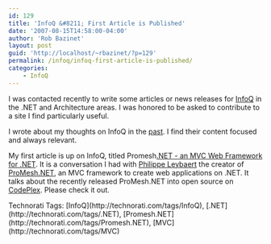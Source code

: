 ```yaml
---
id: 129
title: 'InfoQ &#8211; First Article is Published'
date: '2007-08-15T14:58:00-04:00'
author: 'Rob Bazinet'
layout: post
guid: 'http://localhost/~rbazinet/?p=129'
permalink: /infoq/infoq-first-article-is-published/
categories:
    - InfoQ
---
```


I was contacted recently to write some articles or news releases for [InfoQ](http://www.infoq.com) in the .NET and Architecture areas. I was honored to be asked to contribute to a site I find particularly useful.

I wrote about my thoughts on InfoQ in the [past](http://rbazinet.wordpress.com/2007/07/20/infoq-great-source-for-developer-information/). I find their content focused and always relevant.

My first article is up on InfoQ, titled Promesh[.NET - an MVC Web Framework for .NET](http://www.infoq.com/news/2007/08/promesh). It is a conversation I had with [Philippe Leybaert](http://www.blog.activa.be/) the creator of [ProMesh.NET](http://www.codeplex.com/ProMesh), an MVC framework to create web applications on .NET. It talks about the recently released ProMesh.NET into open source on [CodePlex](http://www.codeplex.com/ProMesh). Please check it out.

<div class="wlWriterSmartContent" style="display:inline;float:none;margin:0;padding:0;">Technorati Tags: [InfoQ](http://technorati.com/tags/InfoQ), [.NET](http://technorati.com/tags/.NET), [Promesh.NET](http://technorati.com/tags/Promesh.NET), [MVC](http://technorati.com/tags/MVC)</div>
